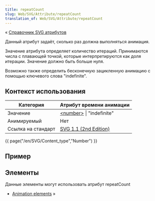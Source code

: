 ```yaml
---
title: repeatCount
slug: Web/SVG/Attribute/repeatCount
translation_of: Web/SVG/Attribute/repeatCount
---
```

« [Справочник SVG атрибутов](/ru/docs/Web/SVG/Attribute "Справочник SVG атрибутов")

Данный атрибут задаёт, сколько раз должна выполняться анимация.

Значение атрибута определяет количество итераций. Принимаются числа с плавающей точкой, которые интерпретируются как доля итерации. Значение должно быть больше нуля.

Возможно также определить бесконечную зацикленную анимацию с помощью ключевого слова "indefinite".

## Контекст использования

| Категория          | Атрибут времени анимации                                                                                            |
| ------------------ | ------------------------------------------------------------------------------------------------------------------- |
| Значение           | [\<number>](/en/SVG/Content_type#Number "https://developer.mozilla.org/en/SVG/Content_type#Number") \| "indefinite" |
| Анимируемый        | Нет                                                                                                                 |
| Ссылка на стандарт | [SVG 1.1 (2nd Edition)](http://www.w3.org/TR/SVG/animate.html#RepeatCountAttribute)                                 |

{{ page("/en/SVG/Content_type","Number") }}

## Пример

## Элементы

Данные элементы могут использовать атрибут repeatCount

- [Animation elements](/en/SVG/Element#Animation "en/SVG/Element#Animation") »

